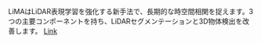 LiMAはLiDAR表現学習を強化する新手法で、長期的な時空間相関を捉えます。3つの主要コンポーネントを持ち、LiDARセグメンテーションと3D物体検出を改善します。
[Link](http://arxiv.org/abs/2507.05260v1)


